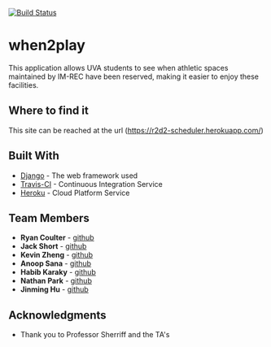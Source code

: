 [![Build Status](https://travis-ci.com/UVA-CS3240-F18/project-103-r2d2.svg?token=jyHibzwd2GxFL7Tty8K6&branch=master)](https://travis-ci.com/UVA-CS3240-F18/project-103-r2d2)

# when2play

This application allows UVA students to see when athletic spaces maintained by IM-REC have been reserved, making it easier to enjoy these facilities.

## Where to find it

This site can be reached at the url (<https://r2d2-scheduler.herokuapp.com/>)

## Built With

* [Django](https://www.djangoproject.com/) - The web framework used
* [Travis-CI](https://travis-ci.com/) -  Continuous Integration Service
* [Heroku](https://www.heroku.com/) - Cloud Platform Service

## Team Members

* **Ryan Coulter** - [github](https://github.com/rjcoulter)
* **Jack Short** - [github](https://github.com/JackShort)
* **Kevin Zheng** - [github](https://github.com/Klord123)
* **Anoop Sana** - [github](https://github.com/asana23)
* **Habib Karaky** - [github](https://github.com/HobieK)
* **Nathan Park** - [github](https://github.com/nyp5aa)
* **Jinming Hu** - [github](https://github.com/JamesJMH)

## Acknowledgments

* Thank you to Professor Sherriff and the TA's